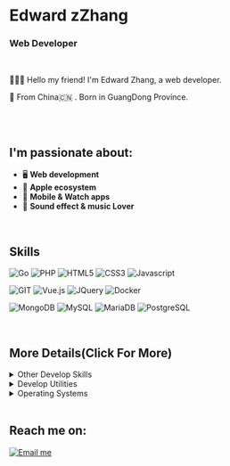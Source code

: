 
# Edward zZhang

### Web Developer

</br>

👨🏻‍💻 Hello my friend! I'm Edward Zhang, a web developer.

📍 From China🇨🇳 . Born in GuangDong Province.

</br>


</br>

## I'm passionate about:

- 🖥  <b> Web development </b>
-   <b> Apple ecosystem </b>
- 📱  <b> Mobile & Watch apps </b>
- 🎵  <b> Sound effect & music Lover </b>

</br>

## Skills

![Go](https://img.shields.io/badge/-Go-%2300ADD8?style=flat-square&logo=GO&logoColor=ffffff)
![PHP](https://img.shields.io/badge/-PHP-%237277ae?style=flat-square&logo=PHP&logoColor=ffffff)
![HTML5](https://img.shields.io/badge/-HTML5-%23E44D27?style=flat-square&logo=html5&logoColor=ffffff)
![CSS3](https://img.shields.io/badge/-CSS3-%230391cb?style=flat-square&logo=css3&logoColor=ffffff)
![Javascript](https://img.shields.io/badge/-JavaScript-%23efd81e?style=flat-square&logo=JavaScript&logoColor=ffffff)


![GIT](https://img.shields.io/badge/-Git-%23e84e32?style=flat-square&logo=GIT&logoColor=ffffff)
![Vue.js](https://img.shields.io/badge/-Vue-%234FC08D?style=flat-square&logo=Vue.js&logoColor=ffffff)
![JQuery](https://img.shields.io/badge/-JQuery-%230865a8?style=flat-square&logo=JQuery&logoColor=ffffff)
![Docker](https://img.shields.io/badge/-Docker-%230d97e4?style=flat-square&logo=Docker&logoColor=ffffff)




![MongoDB](https://img.shields.io/badge/-MongoDB-%233f2e1e?style=flat-square&logo=mongodb&logoColor=ffffff)
![MySQL](https://img.shields.io/badge/-MySQL-%23015e85?style=flat-square&logo=mysql&logoColor=ffffff)
![MariaDB](https://img.shields.io/badge/-MariaDB-%23ba7257?style=flat-square&logo=mariadb&logoColor=ffffff)
![PostgreSQL](https://img.shields.io/badge/-PostgreSQL-%232f5e8e?style=flat-square&logo=postgresql&logoColor=ffffff)



</br>

## More Details(Click For More)


<details>
	<summary>Other Develop Skills</summary>
	<ul>
    <li><b>Go</b>: Gin, BeeGo. </li>
		<li><b>PHP</b>: ThinkPHP. </li>
		<li><b>DB</b>: MySQL, PostgreSQL, MariaDB, MongoDB, SQL Server. </li>
		<li><b>Javascript</b>: Vue. </li>
  </ul>
</details>

<details>
	<summary>Develop Utilities</summary>
	<ul>
	       <li>IntelliJ IDEA.</li>
	       <li>Visual Studio Code.</li>
	       <li>Postman.</li>
	       <li>Git.</li>
	</ul>
</details>

<details>
	<summary>Operating Systems</summary>
	<ul>
		<li><b>Systems</b>: Windows, MacOS, Linux.</li>
		<li><b>VM</b>: Docker, VMWare, VirtualBox,Parallels Desktop.</li>
		<li><b>Web Servers</b>: Apache, Nginx.</li>
	</ul>
</details>



</br>


## Reach me on:

<a  target="_blank" href="mailto:a385301575@gmail.com;">
  <img src="https://img.shields.io/badge/Email me-%23EC5664.svg?&style=for-the-badge&logo=gmail&logoColor=white" alt="Email me">
</a>



